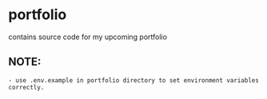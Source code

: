 # portfolio
contains source code for my upcoming portfolio

## NOTE:
    - use .env.example in portfolio directory to set environment variables correctly.